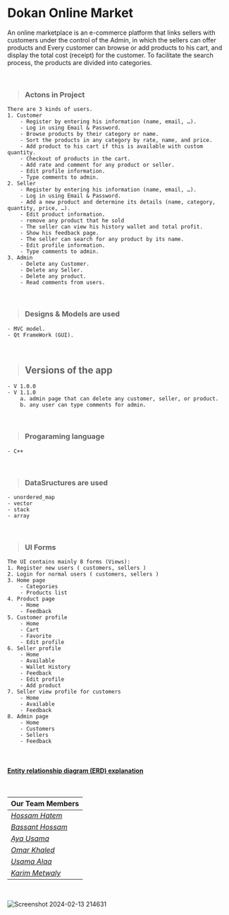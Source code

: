 # Dokan Online Market

An online marketplace is an e-commerce platform that links sellers with customers under the control of the Admin, in which the sellers can offer products and Every customer can browse or add products to his cart, and display the total cost (receipt) for the customer.
To facilitate the search process, the products are divided into categories.

<!--
*<a href="https://youtu.be/59D82BSQSIY" target="_blank"> Demo Video⚡</a>*
-->



<br>

> ### Actons in Project
    There are 3 kinds of users. 
    1. Customer
        - Register by entering his information (name, email, …).
        - Log in using Email & Password.
        - Browse products by their category or name.
        - Sort the products in any category by rate, name, and price.
        - Add product to his cart if this is available with custom quantity.
        - Checkout of products in the cart.
        - Add rate and comment for any product or seller. 
        - Edit profile information.
        - Type comments to admin.
    2. Seller
        - Register by entering his information (name, email, …).
        - Log in using Email & Password.
        - Add a new product and determine its details (name, category, quantity, price, …).
        - Edit product information.
        - remove any product that he sold 
        - The seller can view his history wallet and total profit.
        - Show his feedback page.
        - The seller can search for any product by its name.
        - Edit profile information.
        - Type comments to admin.
    3. Admin
        - Delete any Customer.
        - Delete any Seller.
        - Delete any product.
        - Read comments from users.

<br>

> ### Designs & Models are used
    - MVC model.
    - Qt FrameWork (GUI).

<br>

> ## Versions of the app
    - V 1.0.0
    - V 1.1.0
        a. admin page that can delete any customer, seller, or product.
        b. any user can type comments for admin.

<br>

> ### Progaraming language
    - C++

<br>

> ### DataSructures are used
    - unordered_map
    - vector
    - stack
    - array


<br>

> ### UI Forms
    The UI contains mainly 8 forms (Views):
    1. Register new users ( customers, sellers )
    2. Login for normal users ( customers, sellers )
    3. Home page
        - Categories
        - Products list
    4. Product page
        - Home
        - Feedback
    5. Customer profile
        - Home
        - Cart
        - Favorite
        - Edit profile
    6. Seller profile
        - Home
        - Available
        - Wallet History
        - Feedback
        - Edit profile
        - Add product
    7. Seller view profile for customers
        - Home
        - Available
        - Feedback
    8. Admin page
        - Home
        - Customers
        - Sellers
        - Feedback

<br>

<!-- ![Dokan ERD](https://user-images.githubusercontent.com/88390970/177413189-304e518a-4977-4303-843c-b50f6026e6f6.jpg) -->
#### <a href="https://user-images.githubusercontent.com/88390970/177413189-304e518a-4977-4303-843c-b50f6026e6f6.jpg">Entity relationship diagram (ERD) explanation</a>



<br>

|                                  Our Team Members                                  | 
| ---------------------------------------------------------------------------------- | 
|    *<a href="https://github.com/Hossam-H22/" target="_blank">Hossam Hatem</a>*     | 
| *<a href="https://github.com/BassantHossam20" target="_blank">Bassant Hossam</a>*  | 
|      *<a href="https://github.com/aya-mourad" target="_blank">Aya Usama</a>*       |
|       *<a href="https://github.com/0mar01" target="_blank">Omar Khaled</a>*        | 
|      *<a href="https://github.com/OsaamaAlaa" target="_blank">Usama Alaa</a>*      | 
|  *<a href="https://github.com/KarimMetwaly19" target="_blank">Karim Metwaly</a>*   | 





<br>


![Screenshot 2024-02-13 214631](https://github.com/Hossam-H22/Dokan_OnlineMarket/assets/88390970/4b9d2543-7153-4c27-994c-f227c738833c)


